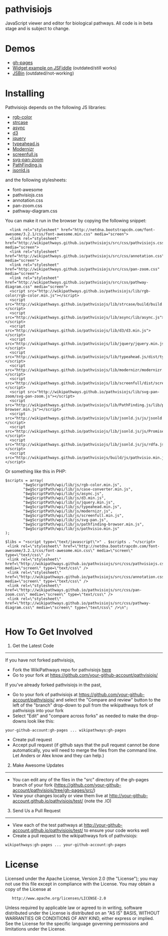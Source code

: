 pathvisiojs
============

JavaScript viewer and editor for biological pathways. All code is in beta stage and is subject to change.

Demos
=====

* [gh-pages](http://wikipathways.github.io/pathvisiojs/test/)
* [Widget example on JSFiddle](http://jsfiddle.net/ariutta/RzeKd/2/) (outdated/still works)
* [JSBin](http://jsbin.com/iJUTEjU/latest) (outdated/not-working)

Installing
===================
Pathvisiojs depends on the following JS libraries:
  * [rgb-color](https://www.github.com/ariutta/rgb-color/)
  * [strcase](https://www.github.com/tower/strcase/)
  * [async](https://www.github.com/caolan/async/)
  * [d3](https://www.github.com/mbostock/d3/)
  * [jquery](https://www.github.com/components/jquery/)
  * [typeahead.js](https://www.github.com/twitter/typeahead.js/)
  * [Modernizr](https://www.github.com/Modernizr/Modernizr/)
  * [screenfull.js](https://www.github.com/sindresorhus/screenfull.js)
  * [svg-pan-zoom](https://www.github.com/ariutta/svg-pan-zoom/)
  * [PathFinding.js](https://www.github.com/qiao/PathFinding.js/)
  * [jsonld.js](https://www.github.com/digitalbazaar/jsonld.js/)

and the following stylesheets:
  * font-awesome
  * pathvisiojs.css
  * annotation.css
  * pan-zoom.css
  * pathway-diagram.css

You can make it run in the browser by copying the following snippet:

```
  <link rel="stylesheet" href="http://netdna.bootstrapcdn.com/font-awesome/3.2.1/css/font-awesome.min.css" media="screen">
  <link rel="stylesheet" href="http://wikipathways.github.io/pathvisiojs/src/css/pathvisiojs.css" media="screen">
  <link rel="stylesheet" href="http://wikipathways.github.io/pathvisiojs/src/css/annotation.css" media="screen">
  <link rel="stylesheet" href="http://wikipathways.github.io/pathvisiojs/src/css/pan-zoom.css" media="screen">
  <link rel="stylesheet" href="http://wikipathways.github.io/pathvisiojs/src/css/pathway-diagram.css" media="screen">
  <script src="http://wikipathways.github.io/pathvisiojs/lib/rgb-color/rgb-color.min.js"></script>
  <script src="http://wikipathways.github.io/pathvisiojs/lib/strcase/build/build.js"></script>
  <script src="http://wikipathways.github.io/pathvisiojs/lib/async/lib/async.js"></script>
  <script src="http://wikipathways.github.io/pathvisiojs/lib/d3/d3.min.js"></script>
  <script src="http://wikipathways.github.io/pathvisiojs/lib/jquery/jquery.min.js"></script>
  <script src="http://wikipathways.github.io/pathvisiojs/lib/typeahead.js/dist/typeahead.min.js"></script>
  <script src="http://wikipathways.github.io/pathvisiojs/lib/modernizr/modernizr.js"></script>
  <script src="http://wikipathways.github.io/pathvisiojs/lib/screenfull/dist/screenfull.min.js"></script>
  <script src="http://wikipathways.github.io/pathvisiojs/lib/svg-pan-zoom/svg-pan-zoom.js"></script>
  <script src="http://wikipathways.github.io/pathvisiojs/lib/PathFinding.js/lib/pathfinding-browser.min.js"></script>
  <script src="http://wikipathways.github.io/pathvisiojs/lib/jsonld.js/js/jsonld.js"></script>
  <script src="http://wikipathways.github.io/pathvisiojs/lib/jsonld.js/js/Promise.js"></script>
  <script src="http://wikipathways.github.io/pathvisiojs/lib/jsonld.js/js/rdfa.js"></script>
  <script src="http://wikipathways.github.io/pathvisiojs/build/js/pathvisio.min.js"></script>
```
Or something like this in PHP:

```
$scripts = array(
        "$wgScriptPath/wpi/lib/js/rgb-color.min.js",
        "$wgScriptPath/wpi/lib/js/case-converter.min.js",
        "$wgScriptPath/wpi/lib/js/async.js",
        "$wgScriptPath/wpi/lib/js/d3.min.js",
        "$wgScriptPath/wpi/lib/js/jquery.min.js",                                                                                                                                                                          
        "$wgScriptPath/wpi/lib/js/typeahead.min.js",
        "$wgScriptPath/wpi/lib/js/modernizr.js",                                                                                                                                                                           
        "$wgScriptPath/wpi/lib/js/screenfull.min.js",
        "$wgScriptPath/wpi/lib/js/svg-pan.js",
        "$wgScriptPath/wpi/lib/js/pathfinding-browser.min.js",
        "$wgScriptPath/wpi/lib/js/pathvisio.min.js"
); 

$libs = "<script type=\"text/javascript\">" . $scripts . "</script>
 <link rel=\"stylesheet\" href=\"http://netdna.bootstrapcdn.com/font-awesome/3.2.1/css/font-awesome.min.css\" media=\"screen\" type=\"text/css\" />
 <link rel=\"stylesheet\" href=\"http://wikipathways.github.io/pathvisiojs/src/css/pathvisiojs.css\" media=\"screen\" type=\"text/css\" />
 <link rel=\"stylesheet\" href=\"http://wikipathways.github.io/pathvisiojs/src/css/annotation.css\" media=\"screen\" type=\"text/css\" />
 <link rel=\"stylesheet\" href=\"http://wikipathways.github.io/pathvisiojs/src/css/pan-zoom.css\" media=\"screen\" type=\"text/css\" />
 <link rel=\"stylesheet\" href=\"http://wikipathways.github.io/pathvisiojs/src/css/pathway-diagram.css\" media=\"screen\" type=\"text/css\" />\n";
                        
```
How To Get Involved
===================

1. Get the Latest Code
----------------------

If you have not forked pathvisiojs,

* Fork the WikiPathways repo for pathvisiojs [here](https://github.com/wikipathways/pathvisiojs/fork)
* Go to your fork at https://github.com/your-github-account/pathvisiojs/

If you've already forked pathvisiojs in the past,

* Go to your fork of pathvisiojs at https://github.com/your-github-account/pathvisiojs/ and select the "Compare and review" button to the left of the "branch" drop-down to pull from the wikipathways fork of pathvisiojs into your fork
* Select "Edit" and "compare across forks" as needed to make the drop-downs look like this: 
```
your-github-account:gh-pages ... wikipathways:gh-pages
```
* Create pull request
* Accept pull request (if github says that the pull request cannot be done automatically, you will need to merge the files from the command line. Let Anders or Alex know and they can help.)

2. Make Awesome Updates
-----------------------
* You can edit any of the files in the "src" directory of the gh-pages branch of your fork (https://github.com/your-github-account/pathvisiojs/tree/gh-pages/src/)
* View your changes locally or view them live at http://your-github-account.github.io/pathvisiojs/test/ (note the .IO)

3. Send Us a Pull Request
-------------------------
* View each of the test pathways at http://your-github-account.github.io/pathvisiojs/test/ to ensure your code works well
* Create a pull request to the wikipathways fork of pathvisiojs: 
```
wikipathways:gh-pages ... your-github-account:gh-pages
```

License
=======

   Licensed under the Apache License, Version 2.0 (the "License");
   you may not use this file except in compliance with the License.
   You may obtain a copy of the License at

       http://www.apache.org/licenses/LICENSE-2.0

   Unless required by applicable law or agreed to in writing, software
   distributed under the License is distributed on an "AS IS" BASIS,
   WITHOUT WARRANTIES OR CONDITIONS OF ANY KIND, either express or implied.
   See the License for the specific language governing permissions and
   limitations under the License.
